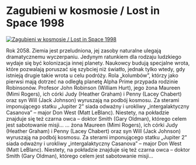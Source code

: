 Zagubieni w kosmosie / Lost in Space 1998 
=============
[![Zagubieni w kosmosie / Lost in Space 1998 ](http://vidos.pl/images/player.gif)](http://vidos.pl/zagubieni-w-kosmosie-lost-in-space-1998)

 Rok 2058. Ziemia jest przeludniona, jej zasoby naturalne ulegają dramatycznemu wyczerpaniu. Jedynym ratunkiem dla rodzaju ludzkiego wydaje się być kolonizacja innej planety. Naukowcy budują specjalne wrota, które pozwalają poruszać się szybciej niż światło, jednak tylko wtedy, gdy istnieją drugie takie wrota u celu podróży. Rola „kolumbów”, którzy jako pierwsi mają dotrzeć na odległą planetę Alpha Prime przypada rodzinie Robinsonów. Profesor John Robinson (William Hurt), jego żona Maureen (Mimi Rogers), ich córki Judy (Heather Graham) i Penny (Lacey Chabert) oraz syn Will (Jack Johnson) wyruszają na podbój kosmosu. Za sterami imponującego statku „Jupiter 2” siada odważny i urokliwy „intergalaktyczny Casanova” – major Don West (Matt LeBlanc). Niestety, na pokładzie znajduje się też czarna owca – doktor Smith (Gary Oldman), którego celem jest sabotowanie misji...  ... żona Maureen (Mimi Rogers), ich córki Judy (Heather Graham) i Penny (Lacey Chabert) oraz syn Will (Jack Johnson) wyruszają na podbój kosmosu. Za sterami imponującego statku „Jupiter 2” siada odważny i urokliwy „intergalaktyczny Casanova” – major Don West (Matt LeBlanc). Niestety, na pokładzie znajduje się też czarna owca – doktor Smith (Gary Oldman), którego celem jest sabotowanie misji...
